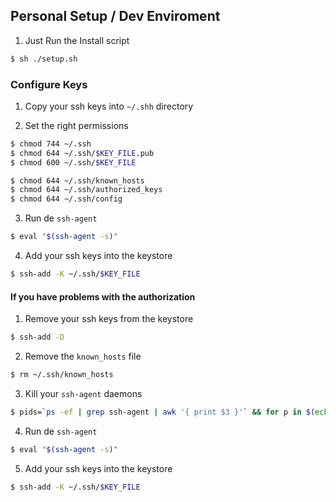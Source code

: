 ## Personal Setup / Dev Enviroment

1. Just Run the Install script
```bash
$ sh ./setup.sh
```

### Configure Keys

1. Copy your ssh keys into `~/.shh` directory

2. Set the right permissions
```bash
$ chmod 744 ~/.ssh
$ chmod 644 ~/.ssh/$KEY_FILE.pub
$ chmod 600 ~/.ssh/$KEY_FILE

$ chmod 644 ~/.ssh/known_hosts
$ chmod 644 ~/.ssh/authorized_keys
$ chmod 644 ~/.ssh/config
```

3. Run de `ssh-agent`
```bash
$ eval "$(ssh-agent -s)"
```

4. Add your ssh keys into the keystore
```bash
$ ssh-add -K ~/.ssh/$KEY_FILE
```

#### If you have problems with the authorization

1. Remove your ssh keys from the keystore
```bash
$ ssh-add -D
```

2. Remove the `known_hosts` file
```bash
$ rm ~/.ssh/known_hosts
```

3. Kill your `ssh-agent` daemons
```bash
$ pids=`ps -ef | grep ssh-agent | awk '{ print $3 }'` && for p in $(echo $pids | tr -s "\n"); do kill $p; done
```

4. Run de `ssh-agent`
```bash
$ eval "$(ssh-agent -s)"
```

5. Add your ssh keys into the keystore
```bash
$ ssh-add -K ~/.ssh/$KEY_FILE
```
